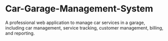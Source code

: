 # Car-Garage-Management-System
A professional web application to manage car services in a garage, including car management, service tracking, customer management, billing, and reporting.
